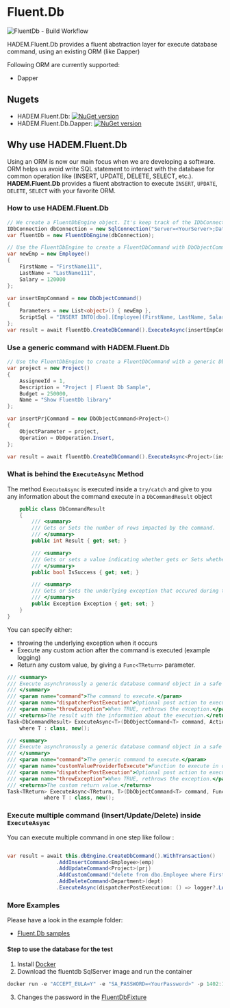 # Fluent.Db 

![FluentDb - Build Workflow](https://github.com/HADEM/Fluent.Db/workflows/FluentDb%20-%20Build%20Workflow/badge.svg?branch=main)

HADEM.Fluent.Db provides a fluent abstraction layer for execute database command, using an existing ORM (like Dapper) 

Following ORM are currently supported:
- Dapper

## Nugets
- HADEM.Fluent.Db: [![NuGet version](https://badge.fury.io/nu/HADEM.Fluent.Db.svg)](https://badge.fury.io/nu/HADEM.Fluent.Db)
- HADEM.Fluent.Db.Dapper: [![NuGet version](https://badge.fury.io/nu/HADEM.Fluent.Db.Dapper.svg)](https://badge.fury.io/nu/HADEM.Fluent.Db.Dapper)

## Why use HADEM.Fluent.Db
Using an ORM is now our main focus when we are developing a software.
ORM helps us avoid write SQL statement to interact with the database for common operation like (INSERT, UPDATE, DELETE, SELECT, etc.). <b>HADEM.Fluent.Db</b> provides a fluent abstraction to execute `INSERT`, `UPDATE`, `DELETE`, `SELECT` with your favorite ORM.

### How to use HADEM.Fluent.Db
```csharp
// We create a FluentDbEngine object. It's keep track of the IDbConnection to use
IDbConnection dbConnection = new SqlConnection("Server=<YourServer>;Database=<YourDatabase>;User=<userId>;Password=<Password>");
var fluentDb = new FluentDbEngine(dbConnection);

// Use the FluentDbEngine to create a FluentDbCommand with DbObjectCommand (represent the command to be executed)
var newEmp = new Employee()
{
    FirstName = "FirstName111",
    LastName = "LastName111",
    Salary = 120000
};

var insertEmpCommand = new DbObjectCommand()
{
    Parameters = new List<object>() { newEmp },
    ScriptSql = "INSERT INTO[dbo].[Employee](FirstName, LastName, Salary) Values(@FirstName, @LastName, @Salary)"
};
var result = await fluentDb.CreateDbCommand().ExecuteAsync(insertEmpCommand);

```

### Use a generic command with HADEM.Fluent.Db
```csharp     
// Use the FluentDbEngine to create a FluentDbCommand with a generic DbObjectCommand (represent the command to be executed)
var project = new Project()
{
    AssigneeId = 1,
    Description = "Project | Fluent Db Sample",
    Budget = 250000,
    Name = "Show FluentDb library"
};

var insertPrjCommand = new DbObjectCommand<Project>()
{
    ObjectParameter = project,
    Operation = DbOperation.Insert,
};

var result = await fluentDb.CreateDbCommand().ExecuteAsync<Project>(insertPrjCommand);
```

### What is behind the `ExecuteAsync` Method

The method `ExecuteAsync` is executed inside a `try/catch` and give to you any information about the command execute in a `DbCommandResult` object

```csharp
    public class DbCommandResult
    {
        /// <summary>
        /// Gets or Sets the number of rows impacted by the command.
        /// </summary>
        public int Result { get; set; }

        /// <summary>
        /// Gets or sets a value indicating whether gets or Sets whether the command has successfully be executed.
        /// </summary>
        public bool IsSuccess { get; set; }

        /// <summary>
        /// Gets or Sets the underlying exception that occured during the command execution.
        /// </summary>
        public Exception Exception { get; set; }
    }
}
```
You can specify either:
- throwing the underlying exception when it occurs
- Execute any custom action after the command is executed (example logging)
- Return any custom value, by giving a `Func<TReturn>` parameter.

```csharp
/// <summary>
/// Execute asynchronously a generic database command object in a safe way.
/// </summary>
/// <param name="command">The command to execute.</param>
/// <param name="dispatcherPostExecution">Optional post action to execute.</param>
/// <param name="throwException">When TRUE, rethrows the exception.</param>
/// <returns>The result with the information about the execution.</returns>
Task<DbCommandResult> ExecuteAsync<T>(DbObjectCommand<T> command, Action dispatcherPostExecution = null, bool throwException = false)
    where T : class, new();

/// <summary>
/// Execute asynchronously a generic database command object in a safe way and return a custom value.
/// </summary>
/// <param name="command">The generic command to execute.</param>
/// <param name="customValueProviderToExecute">Function to execute in order to return the <typeparamref name="TReturn"/> value.</param>
/// <param name="dispatcherPostExecution">Optional post action to execute.</param>
/// <param name="throwException">When TRUE, rethrows the exception.</param>
/// <returns>The custom return value.</returns>
Task<TReturn> ExecuteAsync<TReturn, T>(DbObjectCommand<T> command, Func<TReturn> customValueProviderToExecute, Action dispatcherPostExecution = null, bool throwException = false)
            where T : class, new();
```

### Execute multiple command (Insert/Update/Delete) inside `ExecuteAsync`
You can execute multiple command in one step like follow :
```csharp

var result = await this.dbEngine.CreateDbCommand().WithTransaction()
                .AddInsertCommand<Employee>(emp)
                .AddUpdateCommand<Project>(prj)
                .AddCustomCommand("delete from dbo.Employee where FirstName = 'FirstName111'")
                .AddDeleteCommand<Department>(dept)
                .ExecuteAsync(dispatcherPostExecution: () => logger?.LogInformation("logging !"), throwException: true);

```


### More Examples
Please have a look in the example folder: 
- [Fluent.Db samples](./samples)

#### Step to use the database for the test
1. Install [Docker](https://www.docker.com/)
2. Download the fluentdb SqlServer image and run the container 
```powershell
docker run -e "ACCEPT_EULA=Y" -e "SA_PASSWORD=<YourPassword>" -p 1402:1433 --name fluentDb -h fluentDb -d hadem/fluentdb-mssql-linux:fluentDbMsSqlLinux
```
3. Changes the password in the [FluentDbFixture](https://github.com/HADEM/Fluent.Db/blob/main/tests/HADEM.Fluent.Db.Test.Core/FluentDbFixture.cs) 



